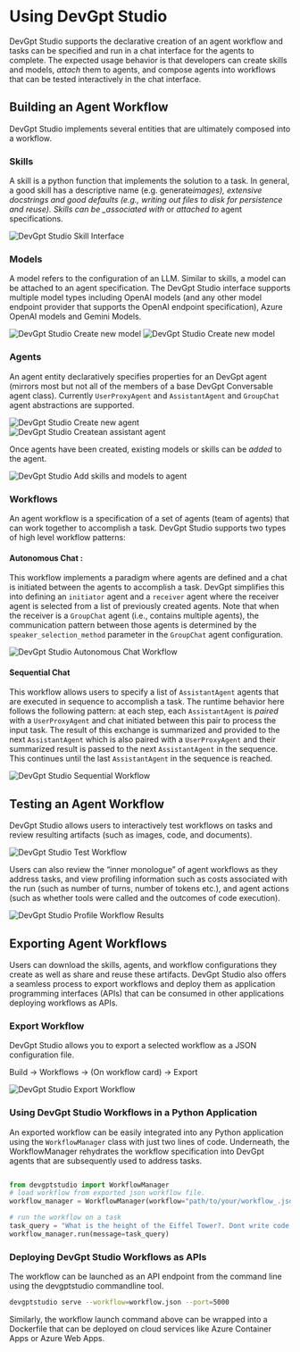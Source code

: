 # Using DevGpt Studio

DevGpt Studio supports the declarative creation of an agent workflow and tasks can be specified and run in a chat interface for the agents to complete. The expected usage behavior is that developers can create skills and models, _attach_ them to agents, and compose agents into workflows that can be tested interactively in the chat interface.

## Building an Agent Workflow

DevGpt Studio implements several entities that are ultimately composed into a workflow.

### Skills

A skill is a python function that implements the solution to a task. In general, a good skill has a descriptive name (e.g. generate*images), extensive docstrings and good defaults (e.g., writing out files to disk for persistence and reuse). Skills can be \_associated with* or _attached to_ agent specifications.

![DevGpt Studio Skill Interface](./img/skill.png)

### Models

A model refers to the configuration of an LLM. Similar to skills, a model can be attached to an agent specification.
The DevGpt Studio interface supports multiple model types including OpenAI models (and any other model endpoint provider that supports the OpenAI endpoint specification), Azure OpenAI models and Gemini Models.

![DevGpt Studio Create new model](./img/model_new.png)
![DevGpt Studio Create new model](./img/model_openai.png)

### Agents

An agent entity declaratively specifies properties for an DevGpt agent (mirrors most but not all of the members of a base DevGpt Conversable agent class). Currently `UserProxyAgent` and `AssistantAgent` and `GroupChat` agent abstractions are supported.

![DevGpt Studio Create new agent](./img/agent_new.png)
![DevGpt Studio Createan assistant agent](./img/agent_groupchat.png)

Once agents have been created, existing models or skills can be _added_ to the agent.

![DevGpt Studio Add skills and models to agent](./img/agent_skillsmodel.png)

### Workflows

An agent workflow is a specification of a set of agents (team of agents) that can work together to accomplish a task. DevGpt Studio supports two types of high level workflow patterns:

#### Autonomous Chat :

This workflow implements a paradigm where agents are defined and a chat is initiated between the agents to accomplish a task. DevGpt simplifies this into defining an `initiator` agent and a `receiver` agent where the receiver agent is selected from a list of previously created agents. Note that when the receiver is a `GroupChat` agent (i.e., contains multiple agents), the communication pattern between those agents is determined by the `speaker_selection_method` parameter in the `GroupChat` agent configuration.

![DevGpt Studio Autonomous Chat Workflow](./img/workflow_chat.png)

#### Sequential Chat

This workflow allows users to specify a list of `AssistantAgent` agents that are executed in sequence to accomplish a task. The runtime behavior here follows the following pattern: at each step, each `AssistantAgent` is _paired_ with a `UserProxyAgent` and chat initiated between this pair to process the input task. The result of this exchange is summarized and provided to the next `AssistantAgent` which is also paired with a `UserProxyAgent` and their summarized result is passed to the next `AssistantAgent` in the sequence. This continues until the last `AssistantAgent` in the sequence is reached.

![DevGpt Studio Sequential Workflow](./img/workflow_sequential.png)

<!-- ```
Plot a chart of NVDA and TESLA stock price YTD. Save the result to a file named nvda_tesla.png
```

The agent workflow responds by _writing and executing code_ to create a python program to generate the chart with the stock prices.

> Note than there could be multiple turns between the `AssistantAgent` and the `UserProxyAgent` to produce and execute the code in order to complete the task.

![ARA](./img/ara_stockprices.png)

> Note: You can also view the debug console that generates useful information to see how the agents are interacting in the background. -->

<!-- - Build: Users begin by constructing their workflows. They may incorporate previously developed skills/models into agents within the workflow. User's can immediately test their workflows in the the same view or in a saved session in the playground.

- Playground: Users can start a new session, select an agent workflow, and engage in a "chat" with this agent workflow. It is important to note the significant differences between a traditional chat with a Large Language Model (LLM) and a chat with a group of agents. In the former, the response is typically a single formatted reply, while in the latter, it consists of a history of conversations among the agents.

## Entities and Concepts -->

## Testing an Agent Workflow

DevGpt Studio allows users to interactively test workflows on tasks and review resulting artifacts (such as images, code, and documents).

![DevGpt Studio Test Workflow](./img/workflow_test.png)

Users can also review the “inner monologue” of agent workflows as they address tasks, and view profiling information such as costs associated with the run (such as number of turns, number of tokens etc.), and agent actions (such as whether tools were called and the outcomes of code execution).

![DevGpt Studio Profile Workflow Results](./img/workflow_profile.png)

## Exporting Agent Workflows

Users can download the skills, agents, and workflow configurations they create as well as share and reuse these artifacts. DevGpt Studio also offers a seamless process to export workflows and deploy them as application programming interfaces (APIs) that can be consumed in other applications deploying workflows as APIs.

### Export Workflow

DevGpt Studio allows you to export a selected workflow as a JSON configuration file.

Build -> Workflows -> (On workflow card) -> Export

![DevGpt Studio Export Workflow](./img/workflow_export.png)

### Using DevGpt Studio Workflows in a Python Application

An exported workflow can be easily integrated into any Python application using the `WorkflowManager` class with just two lines of code. Underneath, the WorkflowManager rehydrates the workflow specification into DevGpt agents that are subsequently used to address tasks.

```python

from devgptstudio import WorkflowManager
# load workflow from exported json workflow file.
workflow_manager = WorkflowManager(workflow="path/to/your/workflow_.json")

# run the workflow on a task
task_query = "What is the height of the Eiffel Tower?. Dont write code, just respond to the question."
workflow_manager.run(message=task_query)

```

### Deploying DevGpt Studio Workflows as APIs

The workflow can be launched as an API endpoint from the command line using the devgptstudio commandline tool.

```bash
devgptstudio serve --workflow=workflow.json --port=5000
```

Similarly, the workflow launch command above can be wrapped into a Dockerfile that can be deployed on cloud services like Azure Container Apps or Azure Web Apps.
